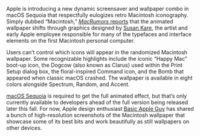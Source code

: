 Apple is introducing a new dynamic screensaver and wallpaper combo in macOS Sequoia that respectfully eulogizes retro Macintosh iconography. Simply dubbed “Macintosh,” [*MacRumors* reports](https://www.macrumors.com/2024/06/11/macos-sequoia-wallpaper/) that the animated wallpaper shifts through graphics designed by [Susan Kare](https://kareprints.com/pages/about), the artist and early Apple employee responsible for many of the typefaces and interface elements on the first Macintosh personal computer.

Users can’t control which icons will appear in the randomized Macintosh wallpaper. Some recognizable highlights include the iconic “Happy Mac” boot-up icon, the Dogcow (also known as Clarus) used within the Print Setup dialog box, the floral-inspired Command icon, and the Bomb that appeared when classic macOS crashed. The wallpaper is available in eight colors alongside Spectrum, Random, and Accent.

[macOS Sequoia‌](/2024/6/10/24170586/macos-15-mac-apple-ai-wwdc-2024) is required to get the full animated effect, but that’s only currently available to developers ahead of the full version being released later this fall. For now, Apple design enthusiast [Basic Apple Guy](https://basicappleguy.com/haberdashery/macintoshwallpapers) has shared a bunch of high-resolution screenshots of the Macintosh wallpaper that showcase some of its best bits and work beautifully as still wallpapers on other devices.
